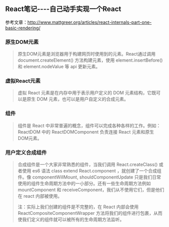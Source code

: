 ## React笔记----自己动手实现一个React

参考文章：<a href="http://www.mattgreer.org/articles/react-internals-part-one-basic-rendering/" target="_blank">http://www.mattgreer.org/articles/react-internals-part-one-basic-rendering/</a>

### 原生DOM元素
> 原生DOM元素是浏览器用于构建网页时使用到的元素。React通过调用 document.createElement() 方法构建元素，使用 element.insertBefore() 和 element.nodeValue 等 api 更新元素。

### 虚拟React元素
> 虚拟 React 元素是在内存中用于表示用户定义的 DOM 元素结构，它既可以是原生 DOM 元素，也可以是用户自定义的合成元素。

### 组件
> 组件是 React 中非常普遍的概念，组件可以完成各种各样的工作。例如： ReactDOM 中的 ReactDOMComponent 负责连接 React 元素和原生 DOM元素。

### 用户定义合成组件
> 合成组件是一个大家非常熟悉的组件，当我们调用 React.createClass() 或者使用 es6 语法 class extend React.component ，就创建了一个合成组件。像 componentWillMount, shouldComponentUpdate 只是我们日常使用的组件生命周期方法中的一小部分。还有一些生命周期方法例如 mountComponent 和 receiveComponent，我们从不使用它们，但是他们在 react 内部被使用。
>
> 注：实际上我们创建的组件是不完整的，在 React 内部会使用 ReactCompositeComponentWrapper 方法将我们的组件进行包裹，从而使我们定义的组件就可以被所有的生命周期方法监听。


